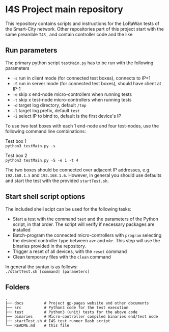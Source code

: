 # I4S Project main repository
This repository contains scripts and instructions for the LoRaWan tests of the Smart-City network. Other repositories part of this project start with the same preamble `I4S_` and contain controller code and the like

## Run parameters

The primary python script `testMain.py` has to be run with the following parameters

* `-s` run in client mode (for connected test boxes), connects to IP+1
* `-S` run in server mode (for connected test boxes), should have client at IP-1
* `-e` skip x end-node micro-controllers when running tests
* `-t` skip x test-node micro-controllers when running tests
* `-d` target log directory, default `/tmp`
* `-l` target log prefix, default `test`
* `-i` select IP to bind to, default is the first device's IP 


To use two test boxes with each 1 end-node and four test-nodes, use the following command line combinations:

Test box 1  
`python3 testMain.py -s`

Test box 2  
`python3 testMain.py -S -e 1 -t 4`

The two boxes should be connected over adjacent IP addresses, e.g. `192.168.1.5` and `192.168.1.6`. However, in general you should use defaults and start the test with the provided `startTest.sh`.

## Start shell script options

The included shell scipt can be used for the following tasks:

* Start a test with the command `test` and the parameters of the Python script, in that order. The script will verify if necessary packages are installed
* Batch-program the connected micro-controllers with `program` selecting the desired controller type between `avr` and `mkr`. This step will use the binaries provided in the repository.
* Trigger a reset of all devices, with the `reset` command
* Clean temporary files with the `clean` command

In general the syntax is as follows:   
`./startTest.sh [command] [parameters]`
 
## Folders

    .
    ├── docs         # Project gp-pages website and other documents
    ├── src          # Python3 code for the test execution
    ├── test         # Python3 (unit) tests for the above code
    ├── binaries     # Micro-controller compiled binaries end/test node
    ├── startTest.sh # I4S test runner Bash script
    └── README.md    # this file
  
